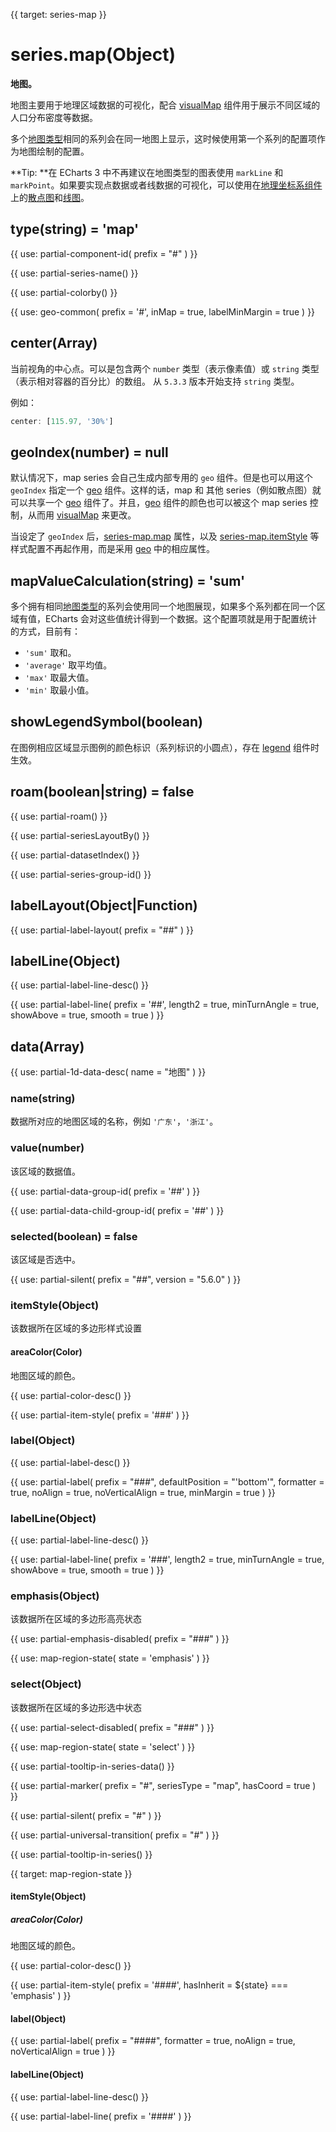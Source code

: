 
{{ target: series-map }}

# series.map(Object)

**地图。**

地图主要用于地理区域数据的可视化，配合 [visualMap](~visualMap) 组件用于展示不同区域的人口分布密度等数据。

多个[地图类型](~series-map.map)相同的系列会在同一地图上显示，这时候使用第一个系列的配置项作为地图绘制的配置。

**Tip: **在 ECharts 3 中不再建议在地图类型的图表使用 `markLine` 和 `markPoint`。如果要实现点数据或者线数据的可视化，可以使用在[地理坐标系组件](~geo)上的[散点图](~series-scatter)和[线图](~series-lines)。

## type(string) = 'map'

{{ use: partial-component-id(
    prefix = "#"
) }}

{{ use: partial-series-name() }}

{{ use: partial-colorby() }}

{{ use: geo-common(
    prefix = '#',
    inMap = true,
    labelMinMargin = true
) }}

## center(Array)

当前视角的中心点。可以是包含两个 `number` 类型（表示像素值）或 `string` 类型（表示相对容器的百分比）的数组。
从 `5.3.3` 版本开始支持 `string` 类型。

例如：
```ts
center: [115.97, '30%']
```

## geoIndex(number) = null

默认情况下，map series 会自己生成内部专用的 `geo` 组件。但是也可以用这个 `geoIndex` 指定一个 [geo](~geo) 组件。这样的话，map 和 其他 series（例如散点图）就可以共享一个 [geo](~geo) 组件了。并且，[geo](~geo) 组件的颜色也可以被这个 map series 控制，从而用 [visualMap](~visualMap) 来更改。

当设定了 `geoIndex` 后，[series-map.map](~series-map.map) 属性，以及 [series-map.itemStyle](~series-map.itemStyle) 等样式配置不再起作用，而是采用 [geo](~geo) 中的相应属性。

## mapValueCalculation(string) = 'sum'

多个拥有相同[地图类型](~series-map.map)的系列会使用同一个地图展现，如果多个系列都在同一个区域有值，ECharts 会对这些值统计得到一个数据。这个配置项就是用于配置统计的方式，目前有：

+ `'sum'`   取和。
+ `'average'` 取平均值。
+ `'max'`   取最大值。
+ `'min'`   取最小值。

## showLegendSymbol(boolean)

在图例相应区域显示图例的颜色标识（系列标识的小圆点），存在 [legend](~legend) 组件时生效。

## roam(boolean|string) = false

{{ use: partial-roam() }}

{{ use: partial-seriesLayoutBy() }}

{{ use: partial-datasetIndex() }}

{{ use: partial-series-group-id() }}

## labelLayout(Object|Function)

{{ use: partial-label-layout(
    prefix = "##"
) }}

## labelLine(Object)

{{ use: partial-label-line-desc() }}

{{ use: partial-label-line(
    prefix = '##',
    length2 = true,
    minTurnAngle = true,
    showAbove = true,
    smooth = true
) }}

## data(Array)

{{ use: partial-1d-data-desc(
    name = "地图"
) }}

### name(string)

数据所对应的地图区域的名称，例如 `'广东'`，`'浙江'`。

### value(number)

该区域的数据值。

{{ use: partial-data-group-id(
    prefix = '##'
) }}

{{ use: partial-data-child-group-id(
    prefix = '##'
) }}

### selected(boolean) = false

该区域是否选中。

{{ use: partial-silent(
    prefix = "##",
    version = "5.6.0"
) }}

### itemStyle(Object)

该数据所在区域的多边形样式设置

#### areaColor(Color)

地图区域的颜色。

{{ use: partial-color-desc() }}

{{ use: partial-item-style(
    prefix = '###'
) }}

### label(Object)

{{ use: partial-label-desc() }}

{{ use: partial-label(
    prefix = "###",
    defaultPosition = "'bottom'",
    formatter = true,
    noAlign = true,
    noVerticalAlign = true,
    minMargin = true
) }}

### labelLine(Object)

{{ use: partial-label-line-desc() }}

{{ use: partial-label-line(
    prefix = '###',
    length2 = true,
    minTurnAngle = true,
    showAbove = true,
    smooth = true
) }}

### emphasis(Object)

该数据所在区域的多边形高亮状态

{{ use: partial-emphasis-disabled(
    prefix = "###"
) }}

{{ use: map-region-state(
    state = 'emphasis'
) }}

### select(Object)

该数据所在区域的多边形选中状态

{{ use: partial-select-disabled(
    prefix = "###"
) }}

{{ use: map-region-state(
    state = 'select'
) }}

{{ use: partial-tooltip-in-series-data() }}

{{ use: partial-marker(
    prefix = "#",
    seriesType = "map",
    hasCoord = true
) }}

{{ use: partial-silent(
    prefix = "#"
) }}

{{ use: partial-universal-transition(
    prefix = "#"
) }}

{{ use: partial-tooltip-in-series() }}



{{ target: map-region-state }}

#### itemStyle(Object)

##### areaColor(Color)

地图区域的颜色。

{{ use: partial-color-desc() }}

{{ use: partial-item-style(
    prefix = '####',
    hasInherit = ${state} === 'emphasis'
) }}

#### label(Object)

{{ use: partial-label(
    prefix = "####",
    formatter = true,
    noAlign = true,
    noVerticalAlign = true
) }}

#### labelLine(Object)

{{ use: partial-label-line-desc() }}

{{ use: partial-label-line(
    prefix = '####'
) }}
